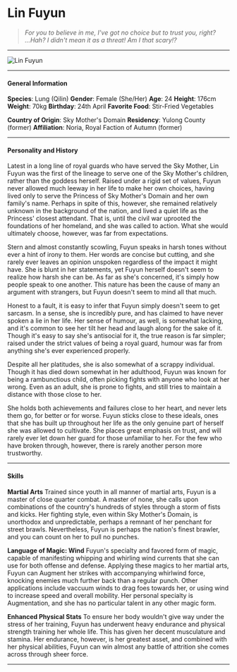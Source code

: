 # Lin Fuyun

>*For you to believe in me, I've got no choice but to trust you, right? ...Hah? I didn't mean it as a threat! Am I that scary!?*

___
![](https://i.imgur.com/PagANy8.png "Lin Fuyun")

___

#### General Information

**Species**: Lung (Qilin)
**Gender**: Female (She/Her)
**Age**: 24
**Height**: 176cm
**Weight**: 70kg
**Birthday**: 24th April
**Favorite Food**: Stir-Fried Vegetables

**Country of Origin**: Sky Mother's Domain
**Residency**: Yulong County (former)
**Affiliation**: Noria, Royal Faction of Autumn (former)

___

#### Personality and History
Latest in a long line of royal guards who have served the Sky Mother, Lin Fuyun was the first of the lineage to serve one of the Sky Mother's children, rather than the goddess herself. Raised under a rigid set of values, Fuyun never allowed much leeway in her life to make her own choices, having lived only to serve the Princess of Sky Mother's Domain and her own family's name. Perhaps in spite of this, however, she remained relatively unknown in the background of the nation, and lived a quiet life as the Princess' closest attendant. That is, until the civil war uprooted the foundations of her homeland, and she was called to action. What she would ultimately choose, however, was far from expectations.

Stern and almost constantly scowling, Fuyun speaks in harsh tones without ever a hint of irony to them. Her words are concise but cutting, and she rarely ever leaves an opinion unspoken regardless of the impact it might have. She is blunt in her statements, yet Fuyun herself doesn't seem to realize how harsh she can be. As far as she's concerned, it's simply how people speak to one another. This nature has been the cause of many an argument with strangers, but Fuyun doesn't seem to mind all that much.

Honest to a fault, it is easy to infer that Fuyun simply doesn't seem to get sarcasm. In a sense, she is incredibly pure, and has claimed to have never spoken a lie in her life. Her sense of humour, as well, is somewhat lacking, and it's common to see her tilt her head and laugh along for the sake of it. Though it's easy to say she's antisocial for it, the true reason is far simpler; raised under the strict values of being a royal guard, humour was far from anything she's ever experienced properly.

Despite all her platitudes, she is also somewhat of a scrappy individual. Though it has died down somewhat in her adulthood, Fuyun was known for being a rambunctious child, often picking fights with anyone who look at her wrong. Even as an adult, she is prone to fights, and still tries to maintain a distance with those close to her.

She holds both achievements and failures close to her heart, and never lets them go, for better or for worse. Fuyun sticks close to these ideals, ones that she has built up throughout her life as the only genuine part of herself she was allowed to cultivate. She places great emphasis on trust, and will rarely ever let down her guard for those unfamiliar to her. For the few who have broken through, however, there is rarely another person more trustworthy.

___

#### Skills
**Martial Arts**
Trained since youth in all manner of martial arts, Fuyun is a master of close quarter combat. A master of none, she calls upon combinations of the country's hundreds of styles through a storm of fists and kicks. Her fighting style, even within Sky Mother's Domain, is unorthodox and unpredictable, perhaps a remnant of her penchant for street brawls. Nevertheless, Fuyun is perhaps the nation's finest brawler, and you can count on her to pull no punches.

**Language of Magic: Wind**
Fuyun's specialty and favored form of magic, capable of manifesting whipping and whirling wind currents that she can use for both offense and defense. Applying these magics to her martial arts, Fuyun can Augment her strikes with accompanying whirlwind force, knocking enemies much further back than a regular punch. Other applications include vaccuum winds to drag foes towards her, or using wind to increase speed and overall mobility.
Her personal specialty is Augmentation, and she has no particular talent in any other magic form.

**Enhanced Physical Stats**
To ensure her body wouldn't give way under the stress of her training, Fuyun has underwent heavy endurance and physical strength training her whole life. This has given her decent musculature and stamina. Her endurance, however, is her greatest asset, and combined with her physical abilities, Fuyun can win almost any battle of attrition she comes across through sheer force.

---


